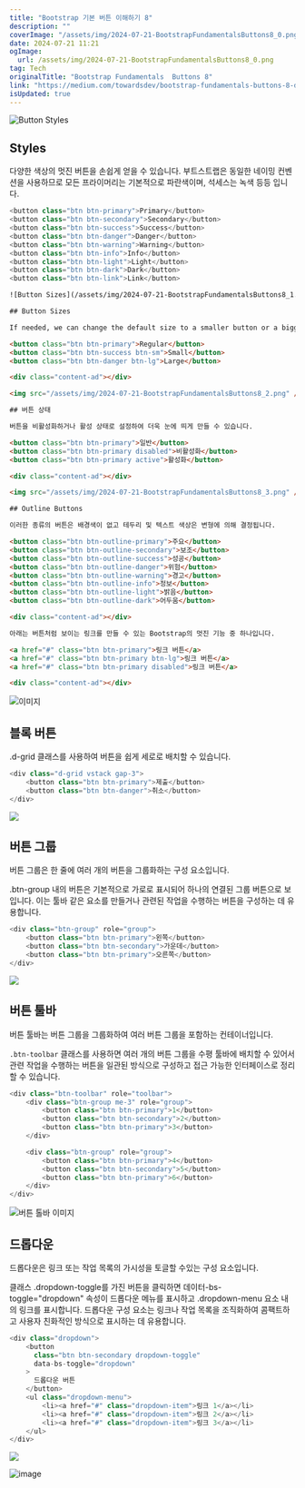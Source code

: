 ```yaml
---
title: "Bootstrap 기본 버튼 이해하기 8"
description: ""
coverImage: "/assets/img/2024-07-21-BootstrapFundamentalsButtons8_0.png"
date: 2024-07-21 11:21
ogImage: 
  url: /assets/img/2024-07-21-BootstrapFundamentalsButtons8_0.png
tag: Tech
originalTitle: "Bootstrap Fundamentals  Buttons 8"
link: "https://medium.com/towardsdev/bootstrap-fundamentals-buttons-8-dca0e02ade4a"
isUpdated: true
---
```






![Button Styles](/assets/img/2024-07-21-BootstrapFundamentalsButtons8_0.png)

## Styles

다양한 색상의 멋진 버튼을 손쉽게 얻을 수 있습니다. 부트스트랩은 동일한 네이밍 컨벤션을 사용하므로 모든 프라이머리는 기본적으로 파란색이며, 석세스는 녹색 등등 입니다.

```js
<button class="btn btn-primary">Primary</button>
<button class="btn btn-secondary">Secondary</button>
<button class="btn btn-success">Success</button>
<button class="btn btn-danger">Danger</button>
<button class="btn btn-warning">Warning</button>
<button class="btn btn-info">Info</button>
<button class="btn btn-light">Light</button>
<button class="btn btn-dark">Dark</button>
<button class="btn btn-link">Link</button>
```

<div class="content-ad"></div>

```html
![Button Sizes](/assets/img/2024-07-21-BootstrapFundamentalsButtons8_1.png)

## Button Sizes

If needed, we can change the default size to a smaller button or a bigger one.

<button class="btn btn-primary">Regular</button>
<button class="btn btn-success btn-sm">Small</button>
<button class="btn btn-danger btn-lg">Large</button>

<div class="content-ad"></div>

<img src="/assets/img/2024-07-21-BootstrapFundamentalsButtons8_2.png" />

## 버튼 상태

버튼을 비활성화하거나 활성 상태로 설정하여 더욱 눈에 띄게 만들 수 있습니다.

<button class="btn btn-primary">일반</button>
<button class="btn btn-primary disabled">비활성화</button>
<button class="btn btn-primary active">활성화</button>

<div class="content-ad"></div>

<img src="/assets/img/2024-07-21-BootstrapFundamentalsButtons8_3.png" />

## Outline Buttons

이러한 종류의 버튼은 배경색이 없고 테두리 및 텍스트 색상은 변형에 의해 결정됩니다.

<button class="btn btn-outline-primary">주요</button>
<button class="btn btn-outline-secondary">보조</button>
<button class="btn btn-outline-success">성공</button>
<button class="btn btn-outline-danger">위험</button>
<button class="btn btn-outline-warning">경고</button>
<button class="btn btn-outline-info">정보</button>
<button class="btn btn-outline-light">밝음</button>
<button class="btn btn-outline-dark">어두움</button>

<div class="content-ad"></div>

아래는 버튼처럼 보이는 링크를 만들 수 있는 Bootstrap의 멋진 기능 중 하나입니다.

<a href="#" class="btn btn-primary">링크 버튼</a>
<a href="#" class="btn btn-primary btn-lg">링크 버튼</a>
<a href="#" class="btn btn-primary disabled">링크 버튼</a>

<div class="content-ad"></div>

```
![이미지](/assets/img/2024-07-21-BootstrapFundamentalsButtons8_5.png)

## 블록 버튼

.d-grid 클래스를 사용하여 버튼을 쉽게 세로로 배치할 수 있습니다.

```js
<div class="d-grid vstack gap-3">
    <button class="btn btn-primary">제출</button>
    <button class="btn btn-danger">취소</button>
</div>
```

<div class="content-ad"></div>

<img src="/assets/img/2024-07-21-BootstrapFundamentalsButtons8_6.png" />

## 버튼 그룹

버튼 그룹은 한 줄에 여러 개의 버튼을 그룹화하는 구성 요소입니다.

.btn-group 내의 버튼은 기본적으로 가로로 표시되어 하나의 연결된 그룹 버튼으로 보입니다. 이는 툴바 같은 요소를 만들거나 관련된 작업을 수행하는 버튼을 구성하는 데 유용합니다.

<div class="content-ad"></div>

```js
<div class="btn-group" role="group">
    <button class="btn btn-primary">왼쪽</button>
    <button class="btn btn-secondary">가운데</button>
    <button class="btn btn-primary">오른쪽</button>
</div>
```

<img src="/assets/img/2024-07-21-BootstrapFundamentalsButtons8_7.png" />

## 버튼 툴바

버튼 툴바는 버튼 그룹을 그룹화하여 여러 버튼 그룹을 포함하는 컨테이너입니다.

<div class="content-ad"></div>

`.btn-toolbar` 클래스를 사용하면 여러 개의 버튼 그룹을 수평 툴바에 배치할 수 있어서 관련 작업을 수행하는 버튼을 일관된 방식으로 구성하고 접근 가능한 인터페이스로 정리할 수 있습니다.

```js
<div class="btn-toolbar" role="toolbar">
    <div class="btn-group me-3" role="group">
        <button class="btn btn-primary">1</button>
        <button class="btn btn-secondary">2</button>
        <button class="btn btn-primary">3</button>
    </div>

    <div class="btn-group" role="group">
        <button class="btn btn-primary">4</button>
        <button class="btn btn-secondary">5</button>
        <button class="btn btn-primary">6</button>
    </div>
</div>
```

![버튼 톨바 이미지](/assets/img/2024-07-21-BootstrapFundamentalsButtons8_8.png)

## 드롭다운

<div class="content-ad"></div>

드롭다운은 링크 또는 작업 목록의 가시성을 토글할 수있는 구성 요소입니다.

클래스 .dropdown-toggle를 가진 버튼을 클릭하면 데이터-bs-toggle="dropdown" 속성이 드롭다운 메뉴를 표시하고 .dropdown-menu 요소 내의 링크를 표시합니다. 드롭다운 구성 요소는 링크나 작업 목록을 조직화하여 콤팩트하고 사용자 친화적인 방식으로 표시하는 데 유용합니다.

```js
<div class="dropdown">
    <button
      class="btn btn-secondary dropdown-toggle"
      data-bs-toggle="dropdown"
    >
      드롭다운 버튼
    </button>
    <ul class="dropdown-menu">
        <li><a href="#" class="dropdown-item">링크 1</a></li>
        <li><a href="#" class="dropdown-item">링크 2</a></li>
        <li><a href="#" class="dropdown-item">링크 3</a></li>
    </ul>
</div>
```

<img src="/assets/img/2024-07-21-BootstrapFundamentalsButtons8_9.png" />

<div class="content-ad"></div>

![image](https://miro.medium.com/v2/resize:fit:400/0*NKmjwgPqkxbQliac.gif)